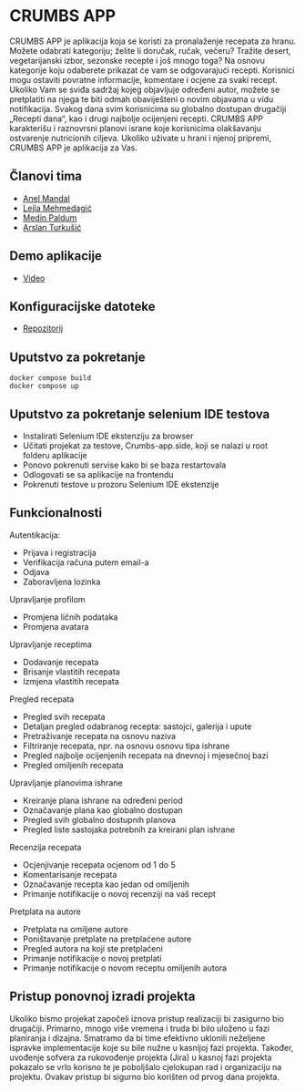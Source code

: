 # CRUMBS APP

CRUMBS APP je aplikacija koja se koristi za pronalaženje recepata za hranu. Možete odabrati kategoriju; želite li doručak, ručak, večeru? Tražite desert, vegetarijanski izbor, sezonske recepte i još mnogo toga? Na osnovu kategorije koju odaberete prikazat će vam se odgovarajući recepti. Korisnici mogu ostaviti povratne informacije, komentare i ocjene za svaki recept. Ukoliko Vam se sviđa sadržaj kojeg objavljuje određeni autor, možete se pretplatiti na njega te biti odmah obaviješteni o novim objavama u vidu notifikacija. Svakog dana svim korisnicima su globalno dostupan drugačiji „Recepti dana“, kao i drugi najbolje ocijenjeni recepti. CRUMBS APP karakterišu i raznovrsni planovi israne koje korisnicima olakšavanju ostvarenje nutricionih ciljeva. Ukoliko uživate u hrani i njenoj pripremi, CRUMBS APP je aplikacija za Vas. 

## Članovi tima

- [Anel Mandal](https://github.com/mand0ne)
- [Lejla Mehmedagić](https://github.com/lmehmedagi1)
- [Medin Paldum](https://github.com/mpaldum1)
- [Arslan Turkušić](https://github.com/aturkusic)

## Demo aplikacije

- [Video](https://drive.google.com/drive/folders/1ZvSa7iVrfdQpD5iSKFoIk_lkG3-shmrJ?usp=sharing)

## Konfiguracijske datoteke

- [Repozitorij](https://github.com/lmehmedagi1/crumbs-app-configuration)

## Uputstvo za pokretanje

```
docker compose build
docker compose up
```

## Uputstvo za pokretanje selenium IDE testova
- Instalirati Selenium IDE ekstenziju za browser
- Učitati projekat za testove, Crumbs-app.side, koji se nalazi u root folderu aplikacije
- Ponovo pokrenuti servise kako bi se baza restartovala
- Odlogovati se sa aplikacije na frontendu
- Pokrenuti testove u prozoru Selenium IDE ekstenzije 

## Funkcionalnosti

Autentikacija:
- Prijava i registracija
- Verifikacija računa putem email-a
- Odjava
- Zaboravljena lozinka

Upravljanje profilom
- Promjena ličnih podataka
- Promjena avatara

Upravljanje receptima
- Dodavanje recepata
- Brisanje vlastitih recepata
- Izmjena vlastitih recepata

Pregled recepata
- Pregled svih recepata
- Detaljan pregled odabranog recepta: sastojci, galerija i upute 
- Pretraživanje recepata na osnovu naziva
- Filtriranje recepata, npr. na osnovu osnovu tipa ishrane
- Pregled najbolje ocijenjenih recepata na dnevnoj i mjesečnoj bazi
- Pregled omiljenih recepata

Upravljanje planovima ishrane
- Kreiranje plana ishrane na određeni period
- Označavanje plana kao globalno dostupan
- Pregled svih globalno dostupnih planova
- Pregled liste sastojaka potrebnih za kreirani plan ishrane

Recenzija recepata
- Ocjenjivanje recepata ocjenom od 1 do 5
- Komentarisanje recepata
- Označavanje recepta kao jedan od omiljenih
- Primanje notifikacije o novoj recenziji na vaš recept

Pretplata na autore
- Pretplata na omiljene autore
- Poništavanje pretplate na pretplaćene autore
- Pregled autora na koji ste pretplaćeni
- Primanje notifikacije o novoj pretplati
- Primanje notifikacije o novom receptu omiljenih autora

## Pristup ponovnoj izradi projekta

Ukoliko bismo projekat započeli iznova pristup realizaciji bi zasigurno bio drugačiji. Primarno, mnogo više vremena i truda bi bilo uloženo u fazi planiranja i dizajna. Smatramo da bi time efektivno uklonili neželjene ispravke implementacije koje su bile nužne u kasnijoj fazi projekta. Također, uvođenje sofvera za rukovođenje projekta (Jira) u kasnoj fazi projekta pokazalo se vrlo korisno te je poboljšalo cjelokupan rad i organizaciju na projektu. Ovakav pristup bi sigurno bio korišten od prvog dana projekta. 

